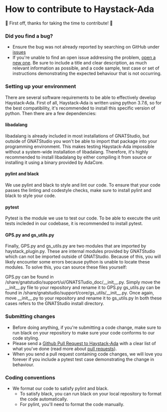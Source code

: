 # How to contribute to Haystack-Ada

:tada: First off, thanks for taking the time to contribute! :tada:

### Did you find a bug?
* Ensure the bug was not already reported by searching on GitHub under [issues](https://github.com/BurritoZz/Haystack-Ada/issues)
* If you're unable to find an open issue addressing the problem, [open a new one](https://github.com/BurritoZz/Haystack-Ada/issues/new). Be sure to include a title and clear description, as much relevant information as possible, and a code sample, test case or set of instructions demonstrating the expected behaviour that is not occurring.

### Setting up your environment
There are several software requirements to be able to effectively develop Haystack-Ada.
First of all, Haystack-Ada is written using python 3.7.6, so for the best compatibility, it's recommended to install this specific version of python.
Then there are a few dependencies:

#### libadalang
libadalang is already included in most installations of GNATStudio, but outside of GNATStudio you won't be able to import that package into your programming environment.
This makes testing Haystack-Ada impossible without a system-wide installation of libadalang. Therefore, it's highly recommended to install libadalang by either compiling it from source or installing it using a binary provided by AdaCore.

#### pylint and black
We use pylint and black to style and lint our code. To ensure that your code passes the linting and codestyle checks, make sure to install pylint and black to style your code.

#### pytest
Pytest is the module we use to test our code. To be able to execute the unit tests incleded in our codebase, it is recommended to install pytest.

#### GPS.py and gs_utils.py
Finally, GPS.py and gs_utils.py are two modules that are imported by haystack_plugin.py. These are internal modules provided by GNATStudio which can not be imported outside of GNATStudio. Because of this, you will likely encounter some errors because python is unable to locate these modules.
To solve this, you can source these files yourself:

GPS.py can be found in <prefix>/share/gnatstudio/support/ui/GNATSTudio_doc/\_\_init\_\_.py. Simply move the \_\_init\_\_.py file to your repository and rename it to GPS.py
gs_utils.py can be found in <prefix>/share/gnatstudio/support/core/gs_utils/\_\_init\_\_.py. Once again, move \_\_init\_\_.py to your repository and rename it to gs_utils.py
In both these cases <prefix> refers to the GNATStudio install directory.
 
### Submitting changes
* Before doing anything, if you're submitting a code change, make sure to run black on your repository to make sure your code conforms to our code styling.
* Please send a [Github Pull Request to Haystack-Ada](https://github.com/BurritoZz/Haystack-Ada/pull/new/main) with a clear list of what you've done (read more about [pull requests](help.github.com/pull-requests/)).
* When you send a pull request containing code changes, we will love you forever if you include a pytest test case demonstrating the change in behaviour.

### Coding conventions
* We format our code to satisfy pylint and black.
  * To satisfy black, you can run black on your local repository to format the code automatically.
  * For pylint, you'll need to format the code manually.
